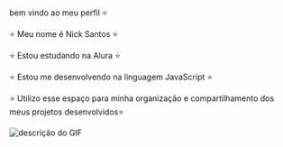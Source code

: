 bem vindo ao meu perfil ⭐



 ⭐ Meu nome é Nick Santos ⭐  
 


 ⭐ Estou estudando na Alura ⭐

 ⭐ Estou me desenvolvendo na linguagem JavaScript ⭐

 ⭐ Utilizo esse espaço para minha organização e
compartilhamento dos meus projetos desenvolvidos⭐

![descrição do GIF](https://media.tenor.com/XNYXr6rL2o8AAAAM/duck.gif) 
